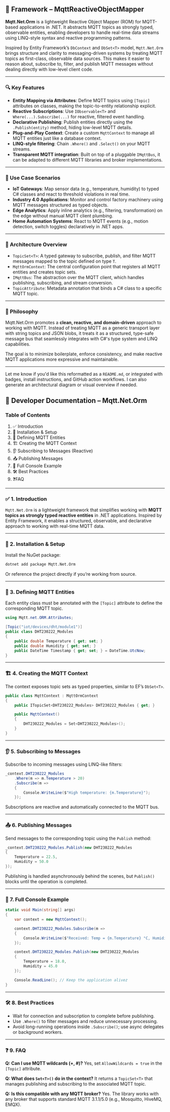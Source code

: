 ## 🧠 Framework – MqttReactiveObjectMapper

**Mqtt.Net.Orm** is a lightweight Reactive Object Mapper (ROM) for MQTT-based applications in .NET. It abstracts MQTT topics as strongly typed, observable entities, enabling developers to handle real-time data streams using LINQ-style syntax and reactive programming patterns.

Inspired by Entity Framework’s `DbContext` and `DbSet<T>` model, `Mqtt.Net.Orm` brings structure and clarity to messaging-driven systems by treating MQTT topics as first-class, observable data sources. This makes it easier to reason about, subscribe to, filter, and publish MQTT messages without dealing directly with low-level client code.

---

### 🔍 Key Features

- **Entity Mapping via Attributes**: Define MQTT topics using `[Topic]` attributes on classes, making the topic-to-entity relationship explicit.
- **Reactive Subscriptions**: Use `IObservable<T>` and `Where(...).Subscribe(...)` for reactive, filtered event handling.
- **Declarative Publishing**: Publish entities directly using the `.Publish(entity)` method, hiding low-level MQTT details.
- **Plug-and-Play Context**: Create a custom `MqttContext` to manage all MQTT entities just like a database context.
- **LINQ-style filtering**: Chain `.Where()` and `.Select()` on your MQTT streams.
- **Transparent MQTT integration**: Built on top of a pluggable `IMqttBus`, it can be adapted to different MQTT libraries and broker implementations.

---

### 🔧 Use Case Scenarios

- **IoT Gateways**: Map sensor data (e.g., temperature, humidity) to typed C# classes and react to threshold violations in real time.
- **Industry 4.0 Applications**: Monitor and control factory machinery using MQTT messages structured as typed objects.
- **Edge Analytics**: Apply inline analytics (e.g., filtering, transformation) on the edge without manual MQTT client plumbing.
- **Home Automation Systems**: React to MQTT events (e.g., motion detection, switch toggles) declaratively in .NET apps.

---

### 🧱 Architecture Overview

- `TopicSet<T>`: A typed gateway to subscribe, publish, and filter MQTT messages mapped to the topic defined on type `T`.
- `MqttOrmContext`: The central configuration point that registers all MQTT entities and creates topic sets.
- `IMqttBus`: The abstraction over the MQTT client, which handles publishing, subscribing, and stream conversion.
- `TopicAttribute`: Metadata annotation that binds a C# class to a specific MQTT topic.

---

### 🤝 Philosophy

Mqtt.Net.Orm promotes a **clean, reactive, and domain-driven** approach to working with MQTT. Instead of treating MQTT as a generic transport layer with string topics and JSON blobs, it treats it as a structured, type-safe message bus that seamlessly integrates with C#'s type system and LINQ capabilities.

The goal is to minimize boilerplate, enforce consistency, and make reactive MQTT applications more expressive and maintainable.

---

Let me know if you'd like this reformatted as a `README.md`, or integrated with badges, install instructions, and GitHub action workflows. I can also generate an architectural diagram or visual overview if needed.

## 📘 Developer Documentation – Mqtt.Net.Orm

### Table of Contents

1. ✅ Introduction
2. 🚀 Installation & Setup
3. 🧩 Defining MQTT Entities
4. 🏗️ Creating the MQTT Context
5. 👂 Subscribing to Messages (Reactive)
6. 📤 Publishing Messages
7. 🧪 Full Console Example
8. 🛠️ Best Practices
9. ❓FAQ

---

### ✅ 1. Introduction

`Mqtt.Net.Orm` is a lightweight framework that simplifies working with **MQTT topics as strongly typed reactive entities** in .NET applications. Inspired by Entity Framework, it enables a structured, observable, and declarative approach to working with real-time MQTT data.

---

### 🚀 2. Installation & Setup

Install the NuGet package:

```bash
dotnet add package Mqtt.Net.Orm
```

Or reference the project directly if you’re working from source.

---

### 🧩 3. Defining MQTT Entities

Each entity class must be annotated with the `[Topic]` attribute to define the corresponding MQTT topic.

```csharp
using Mqtt.net.ORM.Attributes;

[Topic("iot/devices/dht/module1")]
public class DHT230222_Modules
{
    public double Temperature { get; set; }
    public double Humidity { get; set; }
    public DateTime Timestamp { get; set; } = DateTime.UtcNow;
}
```

---

### 🏗️ 4. Creating the MQTT Context

The context exposes topic sets as typed properties, similar to EF’s `DbSet<T>`.

```csharp
public class MqttContext : MqttOrmContext
{
    public ITopicSet<DHT230222_Modules> DHT230222_Modules { get; }

    public MqttContext()
    {
        DHT230222_Modules = Set<DHT230222_Modules>();
    }
}
```

---

### 👂 5. Subscribing to Messages

Subscribe to incoming messages using LINQ-like filters:

```csharp
_context.DHT230222_Modules
    .Where(m => m.Temperature > 20)
    .Subscribe(m =>
    {
        Console.WriteLine($"High temperature: {m.Temperature}");
    });
```

Subscriptions are reactive and automatically connected to the MQTT bus.

---

### 📤 6. Publishing Messages

Send messages to the corresponding topic using the `Publish` method:

```csharp
_context.DHT230222_Modules.Publish(new DHT230222_Modules
{
    Temperature = 22.5,
    Humidity = 50.0
});
```

Publishing is handled asynchronously behind the scenes, but `Publish()` blocks until the operation is completed.

---

### 🧪 7. Full Console Example

```csharp
static void Main(string[] args)
{
    var context = new MqttContext();

    context.DHT230222_Modules.Subscribe(m =>
    {
        Console.WriteLine($"Received: Temp = {m.Temperature} °C, Humidity = {m.Humidity} %");
    });

    context.DHT230222_Modules.Publish(new DHT230222_Modules
    {
        Temperature = 18.0,
        Humidity = 45.0
    });

    Console.ReadLine(); // Keep the application alivez
}
```

---

### 🛠️ 8. Best Practices

- Wait for connection and subscription to complete before publishing.
- Use `.Where()` to filter messages and reduce unnecessary processing.
- Avoid long-running operations inside `.Subscribe()`; use async delegates or background workers.

---

### ❓ 9. FAQ

**Q: Can I use MQTT wildcards (+, #)?**
Yes, set `AllowWildcards = true` in the `[Topic]` attribute.

**Q: What does `Set<T>()` do in the context?**
It returns a `TopicSet<T>` that manages publishing and subscribing to the associated MQTT topic.

**Q: Is this compatible with any MQTT broker?**
Yes. The library works with any broker that supports standard MQTT 3.1.1/5.0 (e.g., Mosquitto, HiveMQ, EMQX).
